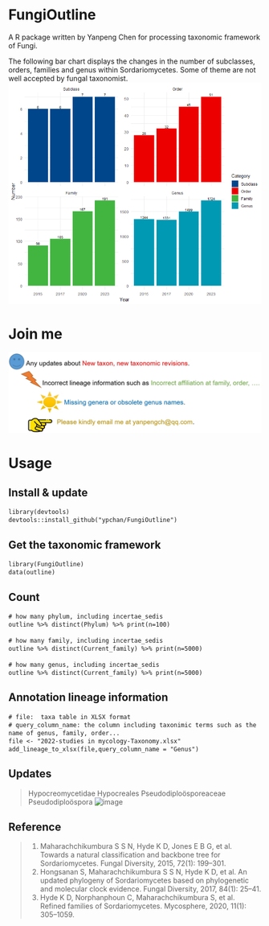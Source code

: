 # FungiOutline
 A R package written by Yanpeng Chen for processing taxonomic framework of Fungi.

 The following bar chart displays the changes in the number of subclasses, orders, families and genus within Sordariomycetes. Some of theme are not well accepted by fungal taxonomist. 
 ![Major changes in taxonomic scheme of Sordariomycetes](img/rank_changes.png)

 # Join me
  ![updates](img/helpinfo.png)

# Usage

## Install & update
```
library(devtools)
devtools::install_github("ypchan/FungiOutline")
```
## Get the taxonomic framework
```
library(FungiOutline)
data(outline)
```

## Count
```
# how many phylum, including incertae_sedis
outline %>% distinct(Phylum) %>% print(n=100)

# how many family, including incertae_sedis
outline %>% distinct(Current_family) %>% print(n=5000)

# how many genus, including incertae_sedis
outline %>% distinct(Current_family) %>% print(n=5000)

```
## Annotation lineage information
```
# file:  taxa table in XLSX format
# query_column_name: the column including taxonimic terms such as the name of genus, family, order...
file <- "2022-studies in mycology-Taxonomy.xlsx"
add_lineage_to_xlsx(file,query_column_name = "Genus")
```
## Updates
> Hypocreomycetidae	Hypocreales	Pseudodiploösporeaceae	Pseudodiploöspora
![image](https://github.com/ypchan/FungiOutline/assets/33273919/a23f10d2-3721-407a-931d-1cf1039418a2)

> 
## Reference

> 1. Maharachchikumbura S S N, Hyde K D, Jones E B G, et al. Towards a natural classification and backbone tree for Sordariomycetes. Fungal Diversity, 2015, 72(1): 199–301.
> 2. Hongsanan S, Maharachchikumbura S S N, Hyde K D, et al. An updated phylogeny of Sordariomycetes based on phylogenetic and molecular clock evidence. Fungal Diversity, 2017, 84(1): 25–41.
> 3. Hyde K D, Norphanphoun C, Maharachchikumbura S, et al. Refined families of Sordariomycetes. Mycosphere, 2020, 11(1): 305–1059.
